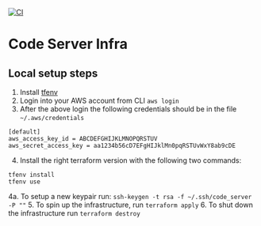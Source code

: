 [![CI](https://github.com/tanayseven/code-server-infra/actions/workflows/ci.yml/badge.svg)](https://github.com/tanayseven/code-server-infra/actions/workflows/ci.yml)

Code Server Infra
=================

Local setup steps
-----------------

1. Install [tfenv](https://github.com/tfutils/tfenv)
2. Login into your AWS account from CLI `aws login`
3. After the above login the following credentials should be in the file `~/.aws/credentials`
```
[default]
aws_access_key_id = ABCDEFGHIJKLMNOPQRSTUV
aws_secret_access_key = aa1234b56cD7EFgHIJklMn0pqRSTUvWxY8ab9cDE
```
4. Install the right terraform version with the following two commands:
```
tfenv install
tfenv use
```
4a. To setup a new keypair run: `ssh-keygen -t rsa -f ~/.ssh/code_server -P ""`
5. To spin up the infrastructure, run `terraform apply`
6. To shut down the infrastructure run `terraform destroy`
